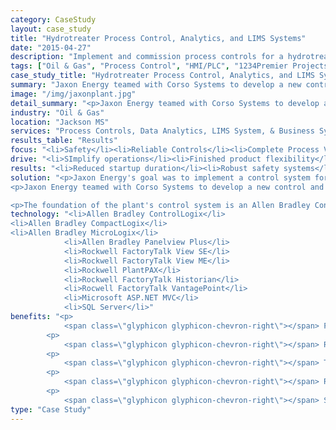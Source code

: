 ```yaml
---
category: CaseStudy
layout: case_study
title: "Hydrotreater Process Control, Analytics, and LIMS Systems"
date: "2015-04-27"
description: "Implement and commission process controls for a hydrotreating facility, provide total process visibility, LIMS system for QA/QC management, and integrate with business systems."
tags: ["Oil & Gas", "Process Control", "HMI/PLC", "1234Premier Projects"]
case_study_title: "Hydrotreater Process Control, Analytics, and LIMS Systems"
summary: "Jaxon Energy teamed with Corso Systems to develop a new control and information system for its Jackson MS hydrotreating plant leveraging the FactoryTalk software suite for robust operator control of the plant and secure remote access to real-time information"
image: "/img/jaxonplant.jpg"
detail_summary: "<p>Jaxon Energy teamed with Corso Systems to develop a new control and information system for its Jackson MS hydrotreating plant lwith requirements for robust operator control of the plant and secure remote access to real-time information.</p><p>The control system, utilized Allen Bradley and Rockwell Automation components, giving Jaxon Energy more power and flexibility than they were used to on DCS systems, at less than half the cost.</p><p>FactoryTalk Historian and VantagePoint were used to provide access to historical information, with a custom solution for material reconciliation and LIMS needs, fully integrated into Jaxon Energy's business systems.</p>"
industry: "Oil & Gas"
location: "Jackson MS"
services: "Process Controls, Data Analytics, LIMS System, & Business System Integration"
results_table: "Results"
focus: "<li>Safety</li><li>Reliable Controls</li><li>Complete Process Visibility</li>"
drive: "<li>SImplify operations</li><li>Finished product flexibility</li><li>Material accountability</li>"
results: "<li>Reduced startup duration</li><li>Robust safety systems</li><li>Completely integrated operations</li>"
solution: "<p>Jaxon Energy's goal was to implement a control system for their new hydrotreating facility in Jackson MS. The solution had to meet their operational requirements: flexibility to process many different types of raw material, remote access to the facility from their corporate headquarters, and historical data collection with powerful analysis tools, all while being fully integrated with their business systems.</p>
<p>Jaxon Energy teamed with Corso Systems to develop a new control and information system for its Jackson MS hydrotreating plant leveraging the FactoryTalk software suite for robust operator control of the plant and secure remote access to real-time information.</p>

<p>The foundation of the plant's control system is an Allen Bradley ControlLogix PLC utilizing PlantPAX add-on instructions, a process gas treatment system controlled by an Allen Bradley CompactLogix PLC, and a waste disposal system controlled by an Allen Bradley MicroLogix PLC. FactoryTalk View SE using PlantPAX graphics gives the operators an interface to the plant, with FactoryTalk ViewPoint providing remote access from to the plant from Jaxon's Reno NV headquarters. FactoryTalk Historian combined with FactoryTalk VantagePoint gathers control-system data from the process, and displays a comprehensive and contextualized picture of process conditions. A custom solution utilizing Microsoft's ASP.NET MVC platform was developed to track incoming raw material and outgoing finished product shipments, including quality information. Combined with the control system, this provides an end-to-end account of the location and quality of every drop of material in the facility at any given time.</p>"
technology: "<li>Allen Bradley ControlLogix</li>
<li>Allen Bradley CompactLogix</li>
<li>Allen Bradley MicroLogix</li>
            <li>Allen Bradley Panelview Plus</li>
            <li>Rockwell FactoryTalk View SE</li>
            <li>Rockwell FactoryTalk View ME</li>
            <li>Rockwell PlantPAX</li>
            <li>Rockwell FactoryTalk Historian</li>
            <li>Rocwell FactoryTalk VantagePoint</li>
            <li>Microsoft ASP.NET MVC</li>
            <li>SQL Server</li>"
benefits: "<p>
	        <span class=\"glyphicon glyphicon-chevron-right\"></span> Plant can be safely operated by both experienced operators and those new to Oil & Gas</p>
	    <p>
	     	<span class=\"glyphicon glyphicon-chevron-right\"></span> Robust controls using Rockwell PLCs and HMI software</p>
	    <p>
	        <span class=\"glyphicon glyphicon-chevron-right\"></span> Total process visibility with trending, analytics, and reporting for upwards of 300 I/O points</p>
	    <p>
			<span class=\"glyphicon glyphicon-chevron-right\"></span> Remote access to system supports operational requirements, enabling management of multiple facilities</p>
		<p>
			<span class=\"glyphicon glyphicon-chevron-right\"></span> Startup duration and maintenance requirements minimized with up-front engineering and development time</p>"
type: "Case Study"
---
```




